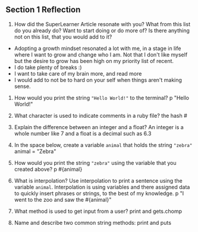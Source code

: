 ## Section 1 Reflection

1. How did the SuperLearner Article resonate with you? What from this list do you already do? Want to start doing or do more of? Is there anything not on this list, that you would add to it?
+ Adopting a growth mindset resonated a lot with me, in a stage in life where I want to grow and change who I am. Not that I don't like myself but the desire to grow has been high on my priority list of recent.
+ I do take plenty of breaks :)
+ I want to take care of my brain more, and read more
+ I would add to not be to hard on your self when things aren't making sense.

1. How would you print the string `"Hello World!"` to the terminal?
p "Hello World!"

1. What character is used to indicate comments in a ruby file?
the hash #
1. Explain the difference between an integer and a float?
An integer is a whole number like 7 and a float is a decimal such as 6.3
1. In the space below, create a variable `animal` that holds the string `"zebra"`
animal = "Zebra"
1. How would you print the string `"zebra"` using the variable that you created above?
p  #{animal}
1. What is interpolation? Use interpolation to print a sentence using the variable `animal`.
Interpolation is using variables and there assigned data to quickly insert phrases or strings, to the best of my knowledge.
p "I went to the zoo and saw the #{animal}"
1. What method is used to get input from a user?
print and gets.chomp
1. Name and describe two common string methods:
print and puts
